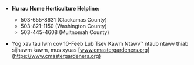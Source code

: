 - **Hu rau Home Horticulture Helpline:**
  - 503-655-8631 (Clackamas County)
  - 503-821-1150 (Washington County)
  - 503-445-4608 (Multnomah County)

- Yog xav tau lwm cov 10-Feeb Lub Tsev Kawm Ntawv™ ntaub ntawv thiab sijhawm kawm, mus xyuas [www.cmastergardeners.org](https://www.cmastergardeners.org)
